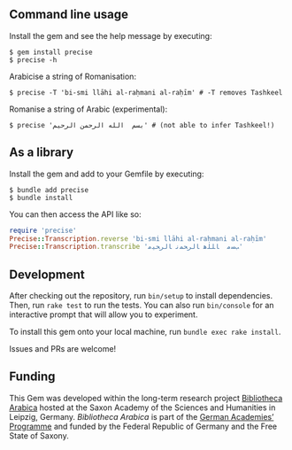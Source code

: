 ## Command line usage

Install the gem and see the help message by executing:

    $ gem install precise
    $ precise -h

Arabicise a string of Romanisation:

    $ precise -T 'bi-smi llāhi al-raḥmani al-raḥīm' # -T removes Tashkeel

Romanise a string of Arabic (experimental):

    $ precise 'بسم  الله الرحمن الرحيم' # (not able to infer Tashkeel!)

## As a library

Install the gem and add to your Gemfile by executing:

    $ bundle add precise
    $ bundle install

You can then access the API like so:

```ruby
require 'precise'
Precise::Transcription.reverse 'bi-smi llāhi al-raḥmani al-raḥīm'
Precise::Transcription.transcribe 'ﺐﺴﻣ  ﺎﻠﻠﻫ ﺎﻟﺮﺤﻤﻧ ﺎﻟﺮﺤﻴﻣ'
```

## Development

After checking out the repository, run `bin/setup` to install dependencies. Then, run `rake test` to run the tests. You can also run `bin/console` for an interactive prompt that will allow you to experiment.

To install this gem onto your local machine, run `bundle exec rake install`.

Issues and PRs are welcome!

## Funding

This Gem was developed within the long-term research project [Bibliotheca Arabica](http://www.bibliotheca-arabica.de) hosted at the Saxon Academy of the Sciences and Humanities in Leipzig, Germany. _Bibliotheca Arabica_ is part of the [German Academies’ Programme](https://www.akademienunion.de/en/research/the-academies-programme) and funded by the Federal Republic of Germany and the Free State of Saxony.
